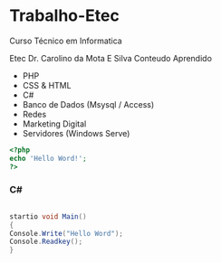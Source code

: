 # Trabalho-Etec
Curso Técnico em Informatica

Etec Dr. Carolino da Mota E Silva
Conteudo Aprendido

- PHP
- CSS & HTML
- C#
- Banco de Dados (Msysql / Access)
- Redes
- Marketing Digital
- Servidores (Windows Serve)

``` PHP
<?php
echo 'Hello Word!';
?>
```
### C# 
```c#

startio void Main()
{
Console.Write("Hello Word");
Console.Readkey();
}
```
